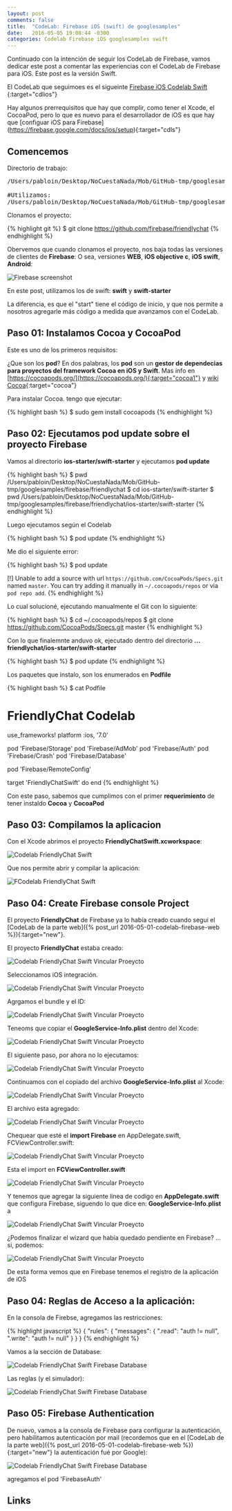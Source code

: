 ```yaml
---
layout: post
comments: false
title:  "CodeLab: Firebase iOS (swift) de googlesamples"
date:   2016-05-05 19:08:44 -0300
categories: Codelab Firebase iOS googlesamples swift
---
```

Continuado con la intención de seguir los CodeLab de Firebase, vamos dedicar este post a comentar las experiencias con el CodeLab de Firebase para iOS. Este post es la versión Swift.

El CodeLab que seguimoes es el sigueinte [Firebase iOS Codelab Swift
](https://codelabs.developers.google.com/codelabs/firebase-ios-swift/index.html?index=..%2F..%2Findex){:target="cdlios"}

Hay algunos prerrequisitos que hay que complir, como tener el Xcode, el CocoaPod, pero lo que es nuevo para el desarrollador de iOS es que hay que [configuar iOS para Firebase] (https://firebase.google.com/docs/ios/setup){:target="cdls"}

## Comencemos

Directorio de trabajo:

<pre>
/Users/pabloin/Desktop/NoCuestaNada/Mob/GitHub-tmp/googlesamples/firebase/friendlychat

#Utilizamos:
/Users/pabloin/Desktop/NoCuestaNada/Mob/GitHub-tmp/googlesamples/firebase/friendlychat/ios-starter/swift-starter
</pre>

Clonamos el proyecto:

{% highlight git %}
$ git clone https://github.com/firebase/friendlychat
{% endhighlight %}

Obervemos que cuando clonamos el proyecto, nos baja todas las versiones de clientes de **Firebase**: O sea, versiones **WEB**, **iOS objective c**, **iOS swift**, **Android**:

![Firebase screenshot](/assets/post_012_img1.png)

En este post, utilizamos los de swift: **swift** y **swift-starter**

La diferencia, es que el "start" tiene el código de inicio, y que nos permite a nosotros agregarle más código a medida que avanzamos con el CodeLab.

## Paso 01: Instalamos Cocoa y CocoaPod

Este es uno de los primeros requisitos:

¿Que son los **pod**? En dos palabras, los **pod** son un **gestor de dependecias para proyectos del framework Cocoa en iOS y Swift**. Mas info en [https://cocoapods.org/](https://cocoapods.org/){:target="cocoa1"} y [wiki Cocoa](https://es.wikipedia.org/wiki/Cocoa_(inform%C3%A1tica)){:target="cocoa"}

Para instalar Cocoa. tengo que ejecutar:

{% highlight bash %}
$ sudo gem install cocoapods
{% endhighlight %}

## Paso 02: Ejecutamos pod update sobre el proyecto Firebase

Vamos al directorio **ios-starter/swift-starter** y ejecutamos **pod update**

{% highlight bash %}
$ pwd
/Users/pabloin/Desktop/NoCuestaNada/Mob/GitHub-tmp/googlesamples/firebase/friendlychat
$ cd ios-starter/swift-starter
$ pwd
/Users/pabloin/Desktop/NoCuestaNada/Mob/GitHub-tmp/googlesamples/firebase/friendlychat/ios-starter/swift-starter
{% endhighlight %}

Luego ejecutamos según el Codelab

{% highlight bash %}
$ pod update
{% endhighlight %}

Me dio el siguiente error:

{% highlight bash %}
$ pod update

[!] Unable to add a source with url `https://github.com/CocoaPods/Specs.git` named `master`.
You can try adding it manually in `~/.cocoapods/repos` or via `pod repo add`.
{% endhighlight %}

Lo cual solucioné, ejecutando manualmente el Git con lo siguiente:

{% highlight bash %}
$ cd ~/.cocoapods/repos
$ git clone https://github.com/CocoaPods/Specs.git master
{% endhighlight %}

Con lo que finalemnte anduvo ok, ejecutado dentro del directorio **... friendlychat/ios-starter/swift-starter**

{% highlight bash %}
$ pod update
{% endhighlight %}


Los paquetes que instalo, son los enumerados en **Podfile**

{% highlight bash %}
$ cat Podfile
# FriendlyChat Codelab

use_frameworks!
platform :ios, '7.0'

pod 'Firebase/Storage'
pod 'Firebase/AdMob'
pod 'Firebase/Auth'
pod 'Firebase/Crash'
pod 'Firebase/Database'

pod 'Firebase/RemoteConfig'

target 'FriendlyChatSwift' do
end
{% endhighlight %}

Con este paso, sabemos que cumplimos con el primer **requerimiento** de tener instaldo **Cocoa** y **CocoaPod**

## Paso 03: Compilamos la aplicacion

Con el Xcode abrimos el proyecto **FriendlyChatSwift.xcworkspace**:

![Codelab FriendlyChat Swift](/assets/post_012_img5_sw.png)

Que nos permite abrir y compilar la aplicación:

![FCodelab FriendlyChat Swift](/assets/post_012_img6_sw.png)

## Paso 04: Create Firebase console Project

El proyecto **FriendlyChat** de Firebase ya lo había creado cuando segui el [CodeLab de la parte web]({% post_url 2016-05-01-codelab-firebase-web %}){:target="new"}.

El proyecto **FriendlyChat**  estaba creado:

![Codelab FriendlyChat Swift Vincular Proeycto](/assets/post_012_img7_swift_01.png)

Seleccionamos iOS integración.

![Codelab FriendlyChat Swift Vincular Proeycto](/assets/post_012_img7_swift_02.png)

Agrgamos el bundle y el ID:

![Codelab FriendlyChat Swift Vincular Proeycto](/assets/post_012_img7_swift_03.png)

Teneoms que copiar el **GoogleService-Info.plist** dentro del Xcode:

![Codelab FriendlyChat Swift Vincular Proeycto](/assets/post_012_img7_swift_04.png)

El siguiente paso, por ahora no lo ejecutamos:

![Codelab FriendlyChat Swift Vincular Proeycto](/assets/post_012_img7_swift_05.png)

Continuamos con el copiado del archivo **GoogleService-Info.plist** al Xcode:

![Codelab FriendlyChat Swift Vincular Proeycto](/assets/post_012_img7_swift_06.png)

El archivo esta agregado:

![Codelab FriendlyChat Swift Vincular Proeycto](/assets/post_012_img7_swift_07.png)

Chequear que esté el **import Firebase** en AppDelegate.swift, FCViewController.swift:

![Codelab FriendlyChat Swift Vincular Proeycto](/assets/post_012_img7_swift_08.png)

Esta el import en **FCViewController.swift**

![Codelab FriendlyChat Swift Vincular Proeycto](/assets/post_012_img7_swift_09.png)

Y tenemos que agregar la siguiente linea de codigo en **AppDelegate.swift** que configura Firebase, siguendo lo que dice en:  **GoogleService-Info.plist** a

![Codelab FriendlyChat Swift Vincular Proeycto](/assets/post_012_img7_swift_10.png)

¿Podemos finalizar el wizard que había quedado pendiente en Firebase? ... si, podemos:

![Codelab FriendlyChat Swift Vincular Proeycto](/assets/post_012_img7_swift_05b.png)

De esta forma vemos que en Firebase tenemos el registro de la aplicación de iOS

## Paso 04: Reglas de Acceso a la aplicación:

En la consola de Firebse, agregamos las restricciones:

{% highlight javascript %}
{
  "rules": {
        "messages": {
            ".read": "auth != null",
            ".write": "auth != null"
        }
  }
}
{% endhighlight %}

Vamos a la sección de Database:

![Codelab FriendlyChat Swift Firebase Database](/assets/post_012_img8_swift_1.png)

Las reglas (y el simulador):

![Codelab FriendlyChat Swift Firebase Database](/assets/post_012_img8_swift_2.png)

## Paso 05: Firebase Authentication

De nuevo, vamos a la consola de Firebase para configurar la autenticación, pero habilitamos autenticación por mail (recordemos que en el [CodeLab de la parte web]({% post_url 2016-05-01-codelab-firebase-web %}){:target="new"} la autenticación fué por Google):

![Codelab FriendlyChat Swift Firebase Database](/assets/post_012_img9_swift.png)

agregamos el pod 'FirebaseAuth'

## Links

[firebase-links-rapidos]:         https://firebase.google.com/docs/samples/#ios
